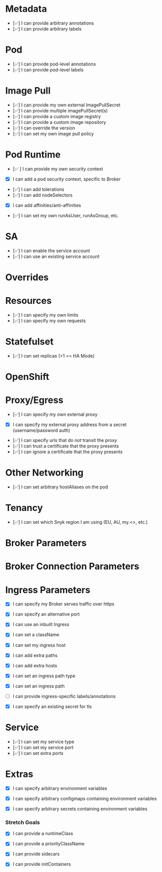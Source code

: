 # Metadata
- [✅] I can provide arbitrary annotations
- [✅] I can provide arbitrary labels

# Pod
- [✅] I can provide pod-level annotations
- [✅] I can provide pod-level labels

# Image Pull
- [✅] I can provide my own external ImagePullSecret
- [✅] I can provide multiple imagePullSecret(s)
- [✅] I can provide a custom image registry
- [✅] I can provide a custom image repository
- [✅] I can override the version
- [✅] I can set my own image pull policy

# Pod Runtime
- [✅ ] I can provide my own security context
- [x] I can add a pod security context, specific to Broker
- [✅] I can add tolerations
- [✅] I can add nodeSelectors
- [x] I can add affinities/anti-affinities
- [✅] I can set my own runAsUser, runAsGroup, etc.

# SA
- [✅] I can enable the service account
- [✅] I can use an existing service account

# Overrides

# Resources
- [✅] I can specify my own limits
- [✅] I can specify my own requests

# Statefulset
- [✅] I can set replicas (>1 == HA Mode)

# OpenShift

# Proxy/Egress
- [✅] I can specify my own external proxy
- [x] I can specify my external proxy address from a secret (username/password auth)
- [✅] I can specify urls that do _not_ transit the proxy
- [✅] I can trust a certificate that the proxy presents
- [✅] I can ignore a certificate that the proxy presents

# Other Networking
- [✅] I can set arbitrary hostAliases on the pod

# Tenancy
- [✅] I can set which Snyk region I am using (EU, AU, my.<>, etc.)

# Broker Parameters

# Broker Connection Parameters

# Ingress Parameters
- [x] I can specify my Broker serves traffic over https
- [x] I can specify an alternative port
- [x] I can use an inbuilt Ingress
- [x] I can set a className
- [x] I can set my ingress host
- [x] I can add extra paths
- [x] I can add extra hosts
- [x] I can set an ingress path type
- [x] I can set an ingress path

- [ ] I can provide ingress-specific labels/annotations
- [x] I can specify an existing secret for tls

# Service
- [✅] I can set my service type
- [✅] I can set my service port
- [✅] I can set extra ports

# Extras
- [x] I can specify arbitrary environment variables
- [x] I can specify arbitrary configmaps containing environment variables
- [x] I can specify arbitrary secrets containing environment variables


### Stretch Goals ###

- [x] I can provide a runtimeClass
- [x] I can provide a priorityClassName

- [x] I can provide sidecars
- [x] I can provide initContainers
